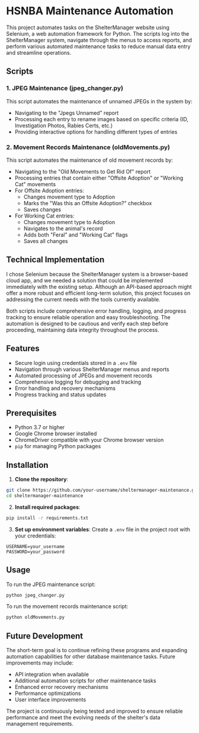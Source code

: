 # HSNBA Maintenance Automation

This project automates tasks on the ShelterManager website using Selenium, a web automation framework for Python. The scripts log into the ShelterManager system, navigate through the menus to access reports, and perform various automated maintenance tasks to reduce manual data entry and streamline operations.

## Scripts

### 1. JPEG Maintenance (jpeg_changer.py)
This script automates the maintenance of unnamed JPEGs in the system by:
- Navigating to the "Jpegs Unnamed" report
- Processing each entry to rename images based on specific criteria (ID, Investigation Photos, Rabies Certs, etc.)
- Providing interactive options for handling different types of entries

### 2. Movement Records Maintenance (oldMovements.py)
This script automates the maintenance of old movement records by:
- Navigating to the "Old Movements to Get Rid Of" report
- Processing entries that contain either "Offsite Adoption" or "Working Cat" movements
- For Offsite Adoption entries:
  - Changes movement type to Adoption
  - Marks the "Was this an Offsite Adoption?" checkbox
  - Saves changes
- For Working Cat entries:
  - Changes movement type to Adoption
  - Navigates to the animal's record
  - Adds both "Feral" and "Working Cat" flags
  - Saves all changes

## Technical Implementation

I chose Selenium because the ShelterManager system is a browser-based cloud app, and we needed a solution that could be implemented immediately with the existing setup. Although an API-based approach might offer a more robust and efficient long-term solution, this project focuses on addressing the current needs with the tools currently available.

Both scripts include comprehensive error handling, logging, and progress tracking to ensure reliable operation and easy troubleshooting. The automation is designed to be cautious and verify each step before proceeding, maintaining data integrity throughout the process.

## Features
* Secure login using credentials stored in a `.env` file
* Navigation through various ShelterManager menus and reports
* Automated processing of JPEGs and movement records
* Comprehensive logging for debugging and tracking
* Error handling and recovery mechanisms
* Progress tracking and status updates

## Prerequisites
* Python 3.7 or higher
* Google Chrome browser installed
* ChromeDriver compatible with your Chrome browser version
* `pip` for managing Python packages

## Installation
1. **Clone the repository**:
```bash
git clone https://github.com/your-username/sheltermanager-maintenance.git
cd sheltermanager-maintenance
```

2. **Install required packages**:
```bash
pip install -r requirements.txt
```

3. **Set up environment variables**:
Create a `.env` file in the project root with your credentials:
```
USERNAME=your_username
PASSWORD=your_password
```

## Usage
To run the JPEG maintenance script:
```bash
python jpeg_changer.py
```

To run the movement records maintenance script:
```bash
python oldMovements.py
```

## Future Development
The short-term goal is to continue refining these programs and expanding automation capabilities for other database maintenance tasks. Future improvements may include:
- API integration when available
- Additional automation scripts for other maintenance tasks
- Enhanced error recovery mechanisms
- Performance optimizations
- User interface improvements

The project is continuously being tested and improved to ensure reliable performance and meet the evolving needs of the shelter's data management requirements.